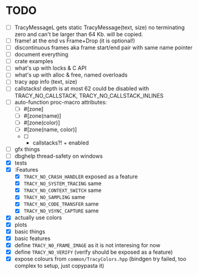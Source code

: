 # TODO

- [ ] TracyMessageL gets static
      TracyMessage(text, size) no terminating zero and can't be larger than 64 Kb. will be copied.
- [ ] frame! at the end vs Frame+Drop (it is optional!)
- [ ] discontinuous frames aka frame start/end pair with same name pointer
- [ ] document everything
- [ ] crate examples
- [ ] what's up with locks & C API
- [ ] what's up with alloc & free, named overloads
- [ ] tracy app info (text, size)
- [ ] callstacks! depth is at most 62 could be disabled with TRACY_NO_CALLSTACK, TRACY_NO_CALLSTACK_INLINES
- [ ] auto-function proc-macro attributes:
	- [ ] #[zone]
	- [ ] #[zone(name)]
	- [ ] #[zone(color)]
	- [ ] #[zone(name, color)]
	- [ ] + callstacks?! + enabled
- [ ] gfx things
- [ ] dbghelp thread-safety on windows
- [x] tests
- [x] :Features
	- [x] `TRACY_NO_CRASH_HANDLER`  exposed as a feature
	- [x] `TRACY_NO_SYSTEM_TRACING` same
	- [x] `TRACY_NO_CONTEXT_SWITCH` same
	- [x] `TRACY_NO_SAMPLING`       same
	- [x] `TRACY_NO_CODE_TRANSFER`  same
	- [x] `TRACY_NO_VSYNC_CAPTURE`  same
- [x] actually use colors
- [x] plots
- [x] basic things
- [x] basic features
- [x] define `TRACY_NO_FRAME_IMAGE` as it is not interesing for now
- [x] define `TRACY_NO_VERIFY` (verify should be exposed as a feature)
- [x] expose colours from `common/TracyColors.hpp` (bindgen try
      failed, too complex to setup, just copypasta it)
